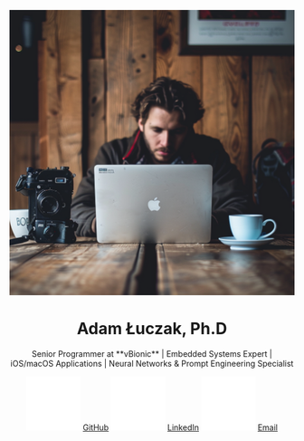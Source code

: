 ![img-full-width](./images/pic.png)


# <center> Adam Łuczak, Ph.D

<center> Senior Programmer at **vBionic** | Embedded Systems Expert | iOS/macOS Applications | Neural Networks & Prompt Engineering Specialist

![img-icon](./icons/social_media_white/Github_white.svg) [GitHub](https://github.com/AdamLuczak)
![img-icon](./icons/social_media_white/LinkedIN_white.svg) [LinkedIn](https://www.linkedin.com/in/adamłuczak)
![img-icon](./icons/social_media_white/Outlook_white.svg) [Email](mailto:adam.luczak@outlook.com) 
